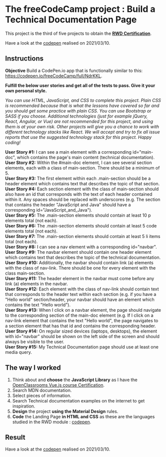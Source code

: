 # The freeCodeCamp project : Build a Technical Documentation Page
This project is the third of five projects to obtain the [**RWD Certification**](https://www.freecodecamp.org/certification/fcc3ab085a4-3e2d-4160-a445-50914111cc0d/responsive-web-design).

Have a look at the [codepen](https://codepen.io/s-manguy/full/bGBjwvx) realised on 2021/03/10.

## Instructions
**Objective** Build a CodePen.io app that is functionally similar to this: https://codepen.io/freeCodeCamp/full/NdrKKL.

**Fulfill the below user stories and get all of the tests to pass. Give it your own personal style.**

*You can use HTML, JavaScript, and CSS to complete this project. Plain CSS is recommended because that is what the lessons have covered so far and you should get some practice with plain CSS. You can use Bootstrap or SASS if you choose. Additional technologies (just for example jQuery, React, Angular, or Vue) are not recommended for this project, and using them is at your own risk. Other projects will give you a chance to work with different technology stacks like React. We will accept and try to fix all issue reports that use the suggested technology stack for this project. Happy coding!*


**User Story #1:** I can see a main element with a corresponding id="main-doc", which contains the page's main content (technical documentation).  
**User Story #2:** Within the #main-doc element, I can see several section elements, each with a class of main-section. There should be a minimum of 5.  
**User Story #3:** The first element within each .main-section should be a header element which contains text that describes the topic of that section.  
**User Story #4:** Each section element with the class of main-section should also have an id that corresponds with the text of each header contained within it. Any spaces should be replaced with underscores (e.g. The section that contains the header "JavaScript and Java" should have a corresponding id="JavaScript_and_Java").  
**User Story #5:** The .main-section elements should contain at least 10 p elements total (not each).  
**User Story #6:** The .main-section elements should contain at least 5 code elements total (not each).  
**User Story #7:** The .main-section elements should contain at least 5 li items total (not each).  
**User Story #8:** I can see a nav element with a corresponding id="navbar".  
**User Story #9:** The navbar element should contain one header element which contains text that describes the topic of the technical documentation.  
**User Story #10:** Additionally, the navbar should contain link (a) elements with the class of nav-link. There should be one for every element with the class main-section.    
**User Story #11:** The header element in the navbar must come before any link (a) elements in the navbar.  
**User Story #12:** Each element with the class of nav-link should contain text that corresponds to the header text within each section (e.g. if you have a "Hello world" section/header, your navbar should have an element which contains the text "Hello world").  
**User Story #13:** When I click on a navbar element, the page should navigate to the corresponding section of the main-doc element (e.g. If I click on a nav-link element that contains the text "Hello world", the page navigates to a section element that has that id and contains the corresponding header.  
**User Story #14:** On regular sized devices (laptops, desktops), the element with id="navbar" should be shown on the left side of the screen and should always be visible to the user.   
**User Story #15:** My Technical Documentation page should use at least one media query.  


## The way I worked
1. Think about and **choose** the **JavaScript Library** as I have the [OpenClassrooms Vue.js course Certification](https://openclassrooms.com/fr/courses/6390311-creez-une-application-web-avec-vue-js?status=published).
2. Search MDN documentation.
3. Select pieces of information.
4. Search Technical documentation examples on the internet to get inspiration.
5. **Design** the project **using the Material Design** rules.
6. **Code** the Landing Page **in HTML and CSS** as these are the languages studied in the RWD module : [codepen](https://codepen.io/s-manguy/full/bGBjwvx).

## Result
Have a look at the [codepen](https://codepen.io/s-manguy/full/bGBjwvx) realised on 2021/03/10.
